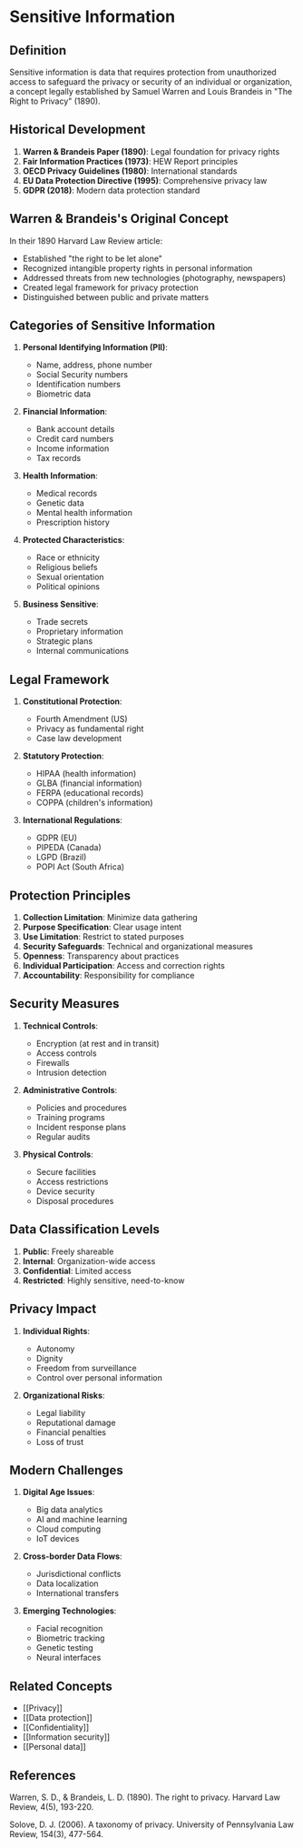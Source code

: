 # Sensitive Information

## Definition

Sensitive information is data that requires protection from unauthorized access to safeguard the privacy or security of an individual or organization, a concept legally established by Samuel Warren and Louis Brandeis in "The Right to Privacy" (1890).

## Historical Development

1. **Warren & Brandeis Paper (1890)**: Legal foundation for privacy rights
2. **Fair Information Practices (1973)**: HEW Report principles
3. **OECD Privacy Guidelines (1980)**: International standards
4. **EU Data Protection Directive (1995)**: Comprehensive privacy law
5. **GDPR (2018)**: Modern data protection standard

## Warren & Brandeis's Original Concept

In their 1890 Harvard Law Review article:
- Established "the right to be let alone"
- Recognized intangible property rights in personal information
- Addressed threats from new technologies (photography, newspapers)
- Created legal framework for privacy protection
- Distinguished between public and private matters

## Categories of Sensitive Information

1. **Personal Identifying Information (PII)**:
   - Name, address, phone number
   - Social Security numbers
   - Identification numbers
   - Biometric data

2. **Financial Information**:
   - Bank account details
   - Credit card numbers
   - Income information
   - Tax records

3. **Health Information**:
   - Medical records
   - Genetic data
   - Mental health information
   - Prescription history

4. **Protected Characteristics**:
   - Race or ethnicity
   - Religious beliefs
   - Sexual orientation
   - Political opinions

5. **Business Sensitive**:
   - Trade secrets
   - Proprietary information
   - Strategic plans
   - Internal communications

## Legal Framework

1. **Constitutional Protection**:
   - Fourth Amendment (US)
   - Privacy as fundamental right
   - Case law development

2. **Statutory Protection**:
   - HIPAA (health information)
   - GLBA (financial information)
   - FERPA (educational records)
   - COPPA (children's information)

3. **International Regulations**:
   - GDPR (EU)
   - PIPEDA (Canada)
   - LGPD (Brazil)
   - POPI Act (South Africa)

## Protection Principles

1. **Collection Limitation**: Minimize data gathering
2. **Purpose Specification**: Clear usage intent
3. **Use Limitation**: Restrict to stated purposes
4. **Security Safeguards**: Technical and organizational measures
5. **Openness**: Transparency about practices
6. **Individual Participation**: Access and correction rights
7. **Accountability**: Responsibility for compliance

## Security Measures

1. **Technical Controls**:
   - Encryption (at rest and in transit)
   - Access controls
   - Firewalls
   - Intrusion detection

2. **Administrative Controls**:
   - Policies and procedures
   - Training programs
   - Incident response plans
   - Regular audits

3. **Physical Controls**:
   - Secure facilities
   - Access restrictions
   - Device security
   - Disposal procedures

## Data Classification Levels

1. **Public**: Freely shareable
2. **Internal**: Organization-wide access
3. **Confidential**: Limited access
4. **Restricted**: Highly sensitive, need-to-know

## Privacy Impact

1. **Individual Rights**:
   - Autonomy
   - Dignity
   - Freedom from surveillance
   - Control over personal information

2. **Organizational Risks**:
   - Legal liability
   - Reputational damage
   - Financial penalties
   - Loss of trust

## Modern Challenges

1. **Digital Age Issues**:
   - Big data analytics
   - AI and machine learning
   - Cloud computing
   - IoT devices

2. **Cross-border Data Flows**:
   - Jurisdictional conflicts
   - Data localization
   - International transfers

3. **Emerging Technologies**:
   - Facial recognition
   - Biometric tracking
   - Genetic testing
   - Neural interfaces

## Related Concepts
- [[Privacy]]
- [[Data protection]]
- [[Confidentiality]]
- [[Information security]]
- [[Personal data]]

## References

Warren, S. D., & Brandeis, L. D. (1890). The right to privacy. Harvard Law Review, 4(5), 193-220.

Solove, D. J. (2006). A taxonomy of privacy. University of Pennsylvania Law Review, 154(3), 477-564.
